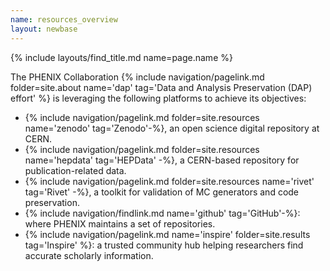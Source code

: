 ```yaml
---
name: resources_overview
layout: newbase
---
```


{% include layouts/find_title.md name=page.name %}

The PHENIX Collaboration
{% include navigation/pagelink.md folder=site.about name='dap' tag='Data and Analysis Preservation (DAP) effort' %} is leveraging the following platforms to achieve its objectives:

* {% include navigation/pagelink.md folder=site.resources name='zenodo' tag='Zenodo'-%}, an open science digital repository at CERN.
* {% include navigation/pagelink.md folder=site.resources name='hepdata' tag='HEPData' -%}, a CERN-based repository for publication-related data.
* {% include navigation/pagelink.md folder=site.resources name='rivet' tag='Rivet' -%}, a toolkit for validation of MC generators and code preservation.
* {% include navigation/findlink.md name='github' tag='GitHub'-%}: where PHENIX maintains a set of repositories.
* {% include navigation/pagelink.md name='inspire' folder=site.results tag='Inspire' %}: a trusted community hub helping researchers find accurate scholarly information.

